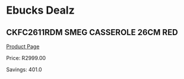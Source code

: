 
# Ebucks Dealz
## CKFC2611RDM SMEG CASSEROLE 26CM RED
[Product Page](https://www.ebucks.com/web/shop/productSelected.do?prodId=1170709082&catId=704983235)

Price: R2999.00

Savings: 401.0


	
